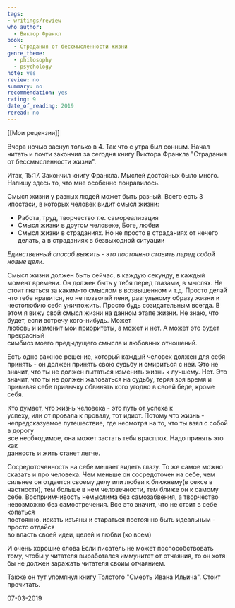 ```yaml
---
tags: 
- writings/review
who_author:
  - Виктор Франкл
book:
  - Страдания от бессмысленности жизни
genre_theme:
  - philosophy
  - psychology
note: yes
review: no
summary: no
recommendation: yes
rating: 9
date_of_reading: 2019
reread: no
---
```


[[Мои рецензии]]

Вчера ночью заснул только в 4. Так что с утра был сонным. Начал читать и почти закончил за сегодня книгу Виктора Франкла "Страдания от бессмысленности жизни".  

Итак, 15:17. Закончил книгу Франкла. Мыслей достойных было много. Напишу здесь то, что мне особенно понравилось.

Смысл жизни у разных людей может быть разный. Всего есть 3 ипостаси, в которых человек видит смысл жизни:
- Работа, труд, творчество т.е. самореализация
- Смысл жизни в другом человеке, Боге, любви
- Смысл жизни в страданиях. Но не просто в страданиях от нечего делать, а в страданиях в безвыходной ситуации

_Единственный способ выжить - это постоянно ставить перед собой новые цели._

Смысл жизни должен быть сейчас, в каждую секунду, в каждый момент времени. Он должен быть у тебя перед глазами, в мыслях. Не стоит гнаться за каким-то смыслом в возвышенном и т.д. Просто делай что тебе нравится, но не позволяй лени, разгульному образу жизни и честолюбию себя уничтожить. Просто будь созидательным всегда. В этом я вижу свой смысл жизни на данном этапе жизни. Не знаю, что будет, если встречу кого-нибудь. Может  
любовь и изменит мои приоритеты, а может и нет. А может это будет прекрасный  
симбиоз моего предыдущего смысла и любовных отношений.  

Есть одно важное решение, который каждый человек должен для себя принять - он должен принять свою судьбу и смириться с ней. Это не значит, что ты не должен пытаться изменить жизнь к лучшему. Нет. Это значит, что ты не должен жаловаться на судьбу, теряя зря время и прививая себе привычку обвинять кого угодно в своей беде, кроме себя.  

Кто думает, что жизнь человека - это путь от успеха к  
успеху, или от провала к провалу, тот идиот. Потому что жизнь -  
непредсказуемое путешествие, где несмотря на то, что ты взял с собой в дорогу  
все необходимое, она может застать тебя врасплох. Надо принять это как  
данность и жить станет легче.  

Сосредоточенность на себе мешает видеть глазу. То же самое можно сказать и про человека. Чем меньше он сосредоточен на себе, чем сильнее он отдается своему делу или любви к ближнему(в сексе в частности), тем больше в нем человечности, тем ближе он к самому себе. Восприимчивость немыслима без самозабвения, а творчество  
невозможно без самоотречения. Все это значит, что не стоит в себе копаться  
постоянно. искать изъяны и стараться постоянно быть идеальным - просто отдайся  
во власть своей идеи, целей и любви (ко всем)  

И очень хорошие слова
Если писатель не может поспособствовать тому, чтобы у читателя выработался иммунитет от отчаяния, то он хотя бы не должен заражать читателя своим отчаянием.

Также он тут упомянул книгу Толстого "Смерть Ивана Ильича". Стоит  
прочитать.  

07-03-2019
